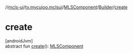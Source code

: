//[mcls-ui](../../../../index.md)/[tv.mycujoo.mclsui](../../index.md)/[MLSComponent](../index.md)/[Builder](index.md)/[create](create.md)

# create

[androidJvm]\
abstract fun [create](create.md)(): [MLSComponent](../index.md)
